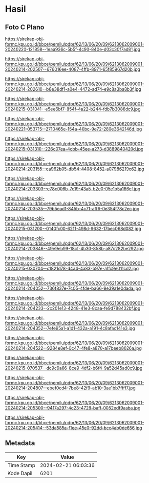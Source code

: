 # Hasil

## Foto C Plano

https://sirekap-obj-formc.kpu.go.id/bbce/pemilu/pdpr/62/13/06/20/09/6213062009001-20240220-121858--1eaa936c-5b5f-4c90-840e-d03c30f7ad81.jpg

https://sirekap-obj-formc.kpu.go.id/bbce/pemilu/pdpr/62/13/06/20/09/6213062009001-20240214-202507--676016ee-4087-4ffb-8971-65f85967d20b.jpg

https://sirekap-obj-formc.kpu.go.id/bbce/pemilu/pdpr/62/13/06/20/09/6213062009001-20240214-202610--b8e38df1-a0e4-4472-ad74-e9c8a3ba8b3f.jpg

https://sirekap-obj-formc.kpu.go.id/bbce/pemilu/pdpr/62/13/06/20/09/6213062009001-20240215-031041--e5ee6bf7-854f-4a22-b244-fdb7b3086dc9.jpg

https://sirekap-obj-formc.kpu.go.id/bbce/pemilu/pdpr/62/13/06/20/09/6213062009001-20240221-053715--2710465e-154a-40bc-9e72-280e3642146d.jpg

https://sirekap-obj-formc.kpu.go.id/bbce/pemilu/pdpr/62/13/06/20/09/6213062009001-20240215-031310--226c07ea-4cbb-45ee-a273-d3889840420d.jpg

https://sirekap-obj-formc.kpu.go.id/bbce/pemilu/pdpr/62/13/06/20/09/6213062009001-20240214-203155--ca962b05-db54-4408-8452-a07986219c62.jpg

https://sirekap-obj-formc.kpu.go.id/bbce/pemilu/pdpr/62/13/06/20/09/6213062009001-20240214-203303--e78c006b-7c19-43a5-b2e0-05e1b5a186ef.jpg

https://sirekap-obj-formc.kpu.go.id/bbce/pemilu/pdpr/62/13/06/20/09/6213062009001-20240214-203535--79b5ead1-845b-4c71-aff6-0e354f78c2ec.jpg

https://sirekap-obj-formc.kpu.go.id/bbce/pemilu/pdpr/62/13/06/20/09/6213062009001-20240215-031200--0140fc00-6211-498d-9632-17bec068d082.jpg

https://sirekap-obj-formc.kpu.go.id/bbce/pemilu/pdpr/62/13/06/20/09/6213062009001-20240214-203846--49e9eb99-18cf-4b30-858b-a87c282be292.jpg

https://sirekap-obj-formc.kpu.go.id/bbce/pemilu/pdpr/62/13/06/20/09/6213062009001-20240215-030704--c1821d78-d4a4-4a83-b97e-a1fc9e011cd2.jpg

https://sirekap-obj-formc.kpu.go.id/bbce/pemilu/pdpr/62/13/06/20/09/6213062009001-20240214-204052--736f837e-7c05-4fde-ba66-9e39a1e0dada.jpg

https://sirekap-obj-formc.kpu.go.id/bbce/pemilu/pdpr/62/13/06/20/09/6213062009001-20240214-204233--2c201e13-4248-41e3-8caa-fe9d788432bf.jpg

https://sirekap-obj-formc.kpu.go.id/bbce/pemilu/pdpr/62/13/06/20/09/6213062009001-20240214-204352--7efe95a1-a1d1-432a-a191-4c8afac141e3.jpg

https://sirekap-obj-formc.kpu.go.id/bbce/pemilu/pdpr/62/13/06/20/09/6213062009001-20240214-204522--9284e8ef-0c47-4fe8-a870-a17beeb8026a.jpg

https://sirekap-obj-formc.kpu.go.id/bbce/pemilu/pdpr/62/13/06/20/09/6213062009001-20240215-070537--dc9c9a66-8ce9-4df2-b6f4-9a52d45ad0c9.jpg

https://sirekap-obj-formc.kpu.go.id/bbce/pemilu/pdpr/62/13/06/20/09/6213062009001-20240214-204807--ebef0cd4-7be8-42f9-ab10-3ae1bb7ffff7.jpg

https://sirekap-obj-formc.kpu.go.id/bbce/pemilu/pdpr/62/13/06/20/09/6213062009001-20240214-205300--9417a297-4c23-4728-baff-0052edf9aaba.jpg

https://sirekap-obj-formc.kpu.go.id/bbce/pemilu/pdpr/62/13/06/20/09/6213062009001-20240214-205414--53da585a-f1ee-45e0-92dd-bcc4ab0de656.jpg


## Metadata

| Key        | Value               |
| ---------- | ------------------- |
| Time Stamp | 2024-02-21 06:03:36 |
| Kode Dapil | 6201                |




